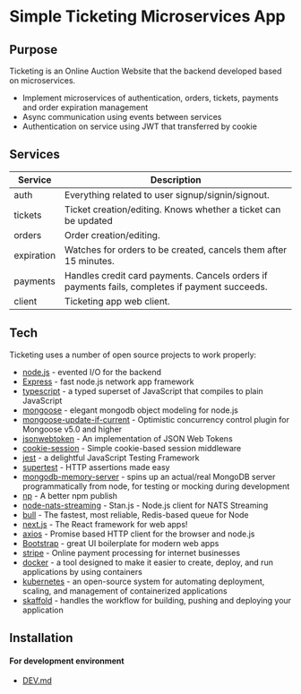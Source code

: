 # Simple Ticketing Microservices App

## Purpose

Ticketing is an Online Auction Website that the backend developed based on microservices.

- Implement microservices of authentication, orders, tickets, payments and order expiration management
- Async communication using events between services
- Authentication on service using JWT that transferred by cookie

## Services

| Service    | Description                                                                                    |
| ---------- | ---------------------------------------------------------------------------------------------- |
| auth       | Everything related to user signup/signin/signout.                                              |
| tickets    | Ticket creation/editing. Knows whether a ticket can be updated                                 |
| orders     | Order creation/editing.                                                                        |
| expiration | Watches for orders to be created, cancels them after 15 minutes.                               |
| payments   | Handles credit card payments. Cancels orders if payments fails, completes if payment succeeds. |
| client     | Ticketing app web client.                                                                      |

## Tech

Ticketing uses a number of open source projects to work properly:

- [node.js] - evented I/O for the backend
- [Express] - fast node.js network app framework
- [typescript] - a typed superset of JavaScript that compiles to plain JavaScript
- [mongoose] - elegant mongodb object modeling for node.js
- [mongoose-update-if-current] - Optimistic concurrency control plugin for Mongoose v5.0 and higher
- [jsonwebtoken] - An implementation of JSON Web Tokens
- [cookie-session] - Simple cookie-based session middleware
- [jest] - a delightful JavaScript Testing Framework
- [supertest] - HTTP assertions made easy
- [mongodb-memory-server] - spins up an actual/real MongoDB server programmatically from node, for testing or mocking during development
- [np] - A better npm publish
- [node-nats-streaming] - Stan.js - Node.js client for NATS Streaming
- [bull] - The fastest, most reliable, Redis-based queue for Node
- [next.js] - The React framework for web apps!
- [axios] - Promise based HTTP client for the browser and node.js
- [Bootstrap] - great UI boilerplate for modern web apps
- [stripe] - Online payment processing for internet businesses
- [docker] - a tool designed to make it easier to create, deploy, and run applications by using containers
- [kubernetes] - an open-source system for automating deployment, scaling, and management of containerized applications
- [skaffold] - handles the workflow for building, pushing and deploying your application

## Installation

#### For development environment

- [DEV.md][dev]

[//]: # "These are reference links used in the body of this note and get stripped out when the markdown processor does its job. There is no need to format nicely because it shouldn't be seen. Thanks SO - http://stackoverflow.com/questions/4823468/store-comments-in-markdown-syntax"
[node.js]: http://nodejs.org
[bootstrap]: http://twitter.github.com/bootstrap/
[jquery]: http://jquery.com
[express]: http://expressjs.com
[typescript]: https://www.typescriptlang.org/
[mongoose]: https://mongoosejs.com/
[mongoose-update-if-current]: https://www.npmjs.com/package/mongoose-update-if-current
[jsonwebtoken]: https://www.npmjs.com/package/jsonwebtoken
[cookie-session]: https://www.npmjs.com/package/cookie-session
[jest]: https://jestjs.io/
[supertest]: https://www.npmjs.com/package/supertest
[mongodb-memory-server]: https://www.npmjs.com/package/mongodb-memory-server
[np]: https://www.npmjs.com/package/np
[node-nats-streaming]: https://www.npmjs.com/package/node-nats-streaming
[bull]: https://www.npmjs.com/package/bull
[next.js]: https://nextjs.org
[axios]: https://github.com/axios/axios
[stripe]: https://stripe.com/
[docker]: https://www.docker.com/
[kubernetes]: https://kubernetes.io/
[skaffold]: https://skaffold.dev/
[dev]: https://github.com/loren0223/ticketingmonorepo/tree/master/DEV.md
[prod+do]: https://github.com/loren0223/ticketingmonorepo/tree/master/PROD-DO.md
[prod+gcp]: https://github.com/loren0223/ticketingmonorepo/tree/master/PROD-GCP.md
